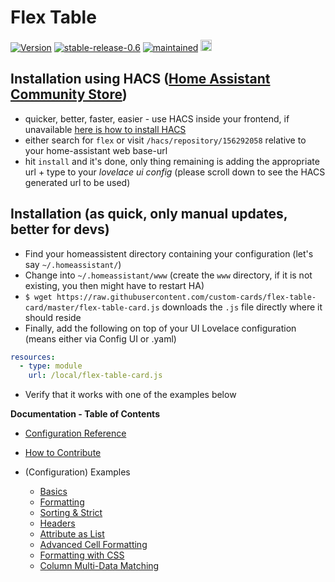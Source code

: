 # Flex Table

[![Version](https://img.shields.io/badge/version-0.6-green.svg?style=plastic)](#)
[![stable-release-0.6](https://img.shields.io/badge/stable-release_0.6-green.svg?style=plastic)](#) 
[![maintained](https://img.shields.io/maintenance/yes/2020.svg?style=plastic)](#)
<a href="https://www.buymeacoffee.com/daringer" target="_blank"> <img src="https://cdn.buymeacoffee.com/buttons/lato-green.png" alt="Buy Me A Coffee Or Beer" height=18></a>

## Installation using HACS ([Home Assistant Community Store](https://hacs.xyz/docs/installation/manual))

* quicker, better, faster, easier - use HACS inside your frontend, if unavailable [here is how to install HACS](https://hacs.xyz/docs/installation/manual)
* either search for `flex` or visit `/hacs/repository/156292058` relative to your home-assistant web base-url
* hit `install` and it's done, only thing remaining is adding the appropriate url + type to your *lovelace ui config* (please scroll down to see the HACS generated url to be used)

## Installation (as quick, only manual updates, better for devs)

* Find your homeassistent directory containing your configuration (let's say `~/.homeassistant/`)
* Change into `~/.homeassistant/www` (create the `www` directory, if it is not existing, you then might have to restart HA)
* `$ wget https://raw.githubusercontent.com/custom-cards/flex-table-card/master/flex-table-card.js` downloads the `.js` file directly where it should reside
* Finally, add the following on top of your UI Lovelace configuration (means either via Config UI or .yaml)
``` yaml
resources:
  - type: module
    url: /local/flex-table-card.js
```
* Verify that it works with one of the examples below

**Documentation - Table of Contents**

* [Configuration Reference](docs/config-ref.md)
* [How to Contribute](docs/contribute.md)
* (Configuration) Examples
 
  * [Basics](docs/example-cfg-basics.md)
  * [Formatting](docs/example-cfg-simple-cell-formatting.md)
  * [Sorting & Strict](docs/example-cfg-sorting-strict.md)
  * [Headers](docs/example-cfg-headers.md)
  * [Attribute as List](docs/example-cfg-attr-as-list.md)
  * [Advanced Cell Formatting](docs/example-cfg-basics.md)
  * [Formatting with CSS](docs/example-cfg-css.md)
  * [Column Multi-Data Matching](docs/example-cfg-column-multi.md)
